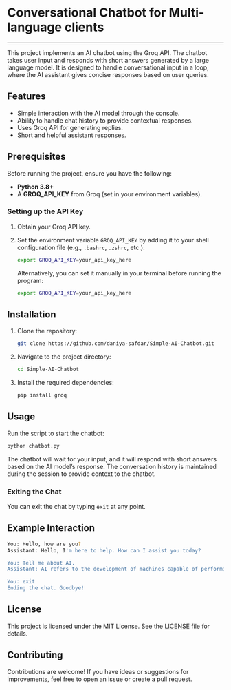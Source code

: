 # Conversational Chatbot for Multi-language clients

---

This project implements an AI chatbot using the Groq API. The chatbot takes user input and responds with short answers generated by a large language model. It is designed to handle conversational input in a loop, where the AI assistant gives concise responses based on user queries.

## Features

- Simple interaction with the AI model through the console.
- Ability to handle chat history to provide contextual responses.
- Uses Groq API for generating replies.
- Short and helpful assistant responses.
  
## Prerequisites

Before running the project, ensure you have the following:

- **Python 3.8+**
- A **GROQ_API_KEY** from Groq (set in your environment variables).

### Setting up the API Key

1. Obtain your Groq API key.
2. Set the environment variable `GROQ_API_KEY` by adding it to your shell configuration file (e.g., `.bashrc`, `.zshrc`, etc.):

   ```bash
   export GROQ_API_KEY=your_api_key_here
   ```

   Alternatively, you can set it manually in your terminal before running the program:

   ```bash
   export GROQ_API_KEY=your_api_key_here
   ```

## Installation

1. Clone the repository:

   ```bash
   git clone https://github.com/daniya-safdar/Simple-AI-Chatbot.git
   ```

2. Navigate to the project directory:

   ```bash
   cd Simple-AI-Chatbot
   ```

3. Install the required dependencies:

   ```bash
   pip install groq
   ```

## Usage

Run the script to start the chatbot:

```bash
python chatbot.py
```

The chatbot will wait for your input, and it will respond with short answers based on the AI model’s response. The conversation history is maintained during the session to provide context to the chatbot.

### Exiting the Chat

You can exit the chat by typing `exit` at any point.

## Example Interaction

```bash
You: Hello, how are you?
Assistant: Hello, I'm here to help. How can I assist you today?

You: Tell me about AI.
Assistant: AI refers to the development of machines capable of performing tasks that typically require human intelligence.

You: exit
Ending the chat. Goodbye!
```

## License

This project is licensed under the MIT License. See the [LICENSE](LICENSE) file for details.

## Contributing

Contributions are welcome! If you have ideas or suggestions for improvements, feel free to open an issue or create a pull request.
